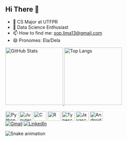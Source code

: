## Hi There 👋

- 🔭 CS Major at UTFPR
- 🌱 Data Science Enthusiast
- 📫 How to find me: sop.lima13@gmail.com
- 😄 Pronomes: Ela/Dela

<div>
  <a href="https://github.com/soplima">
    <img height="180em" src="https://github-readme-stats.vercel.app/api?username=soplima&theme=tokyonight&show_icons=true&hide_border=true&count_private=true" alt="GitHub Stats"/>
    <img height="180em" src="https://github-readme-stats.vercel.app/api/top-langs/?username=soplima&theme=tokyonight&show_icons=true&hide_border=true&layout=compact" alt="Top Langs"/>
  </a>
</div>

<div style="display: inline-block"><br>
  <img align="center" alt="Python" height="30" width="40" src="https://cdn.jsdelivr.net/gh/devicons/devicon@latest/icons/python/python-original.svg" />
  <img align="center" alt="Jupyter Notebook" height="30" width="40" src="https://cdn.jsdelivr.net/gh/devicons/devicon@latest/icons/jupyter/jupyter-original.svg" />
  <img align="center" alt="C" height="30" width="40" src="https://cdn.jsdelivr.net/gh/devicons/devicon@latest/icons/c/c-original.svg" />
  <img align="center" alt="R" height="30" width="40" src="https://cdn.jsdelivr.net/gh/devicons/devicon@latest/icons/r/r-original.svg" />
  <img align="center" alt="Typescript" height="30" width="40" src="https://cdn.jsdelivr.net/gh/devicons/devicon@latest/icons/typescript/typescript-original.svg" />
<img align="center" alt="Javascript" height="30" width="40" src="https://cdn.jsdelivr.net/gh/devicons/devicon@latest/icons/javascript/javascript-original.svg" />
<img align="center" alt="Android" height="30" width="40" src="https://cdn.jsdelivr.net/gh/devicons/devicon@latest/icons/android/android-original.svg" />
</div>


<div> 
  <a href="mailto:sop.lima13@gmail.com" target="_blank"><img src="https://img.shields.io/badge/-Gmail-%23333?style=for-the-badge&logo=gmail&logoColor=white" alt="Gmail" /></a>
  <a href="https://www.linkedin.com/in/soplima" target="_blank"><img src="https://img.shields.io/badge/-LinkedIn-%230077B5?style=for-the-badge&logo=linkedin&logoColor=white" alt="LinkedIn" /></a>
</div>

![Snake animation](https://raw.githubusercontent.com/soplima/soplima/output/github-snake.svg)
